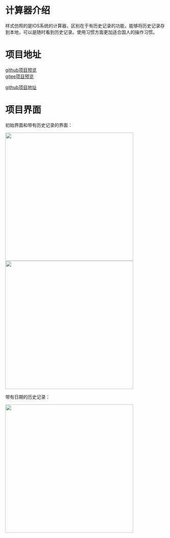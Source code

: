 # 计算器介绍
样式仿照的是IOS系统的计算器，区别在于有历史记录的功能，能够将历史记录存到本地，可以是随时看到历史记录。使用习惯方面更加适合国人的操作习惯。

# 项目地址
[github项目预览](https://deardreamweb.github.io/super-calculator.github.io/)  
[gitee项目预览](https://flyingwxb.gitee.io/super-calculator.gitee.io/)

[github项目地址](https://github.com/dearDreamWeb/super-calculator.github.io)

# 项目界面
初始界面和带有历史记录的界面：

<img src="https://resource.blogwxb.cn/superCalculator/calc.png" height="400px"/>

<img src="https://resource.blogwxb.cn/superCalculator/calculate_1.png" height="400px"/>

带有日期的历史记录：   

<img src="https://resource.blogwxb.cn/superCalculator/history.png" height="400px"/>
